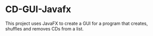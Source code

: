 # CD-GUI-Javafx
This project uses JavaFX to create a GUI for a program that creates, shuffles and removes CDs from a list.
